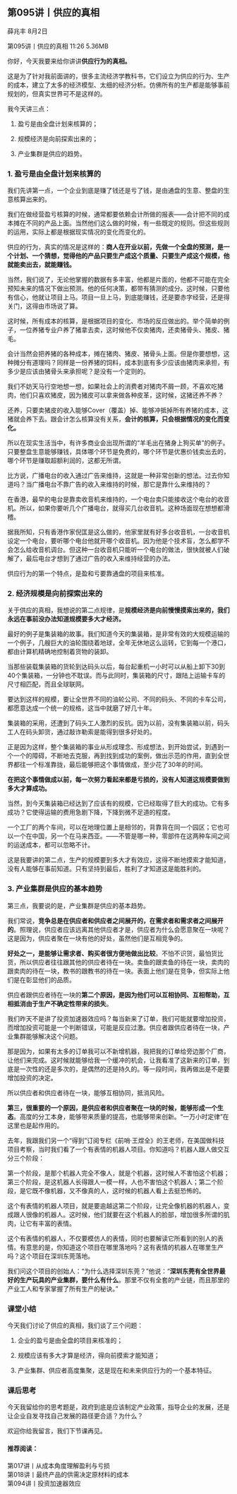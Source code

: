 

## 第095讲丨供应的真相


薛兆丰
8月2日

第095讲丨供应的真相
11:26 5.36MB


你好，今天我要来给你讲讲**供应行为的真相。**

这是为了针对我前面讲的，很多主流经济学教科书，它们设立为供应的行为、生产的成本，建立了太多的经济模型、太细的经济分析。仿佛所有的生产都是能够事前规划的，但真实世界可不是这样的。

我今天讲三点：

1. 盈亏是由全盘计划来核算的；

2. 规模经济是向前探索出来的；

3. 产业集群是供应的趋势。

### 1. 盈亏是由全盘计划来核算的

我们先讲第一点，一个企业到底是赚了钱还是亏了钱，是由通盘的生意、整盘的生意核算出来的。

我们在做经营盈亏核算的时候，通常都要依赖会计所做的报表——会计把不同的成本摊在不同的产品上面。当然他们这么做的时候，有一些既定的规则。但这些规则的运用，实际上都是根据现实情况的变化而变化的。

供应的行为，真实的情况是这样的：**商人在开业以前，先做一个全盘的预测，是一个计划、一个猜想，觉得他的产品只要生产成这个质量、只要生产成这个规模，他就能卖出去，就能赚钱。**

当然，我们说了，无论他掌握的数据有多丰富，他都是片面的，他都不可能在完全预知未来的情况下做出预测。他的任何决策，都带有猜测的成分。这时候，只要他有信心，他就让项目上马。项目一旦上马，到底能赚钱，还是要赤字经营，还是得关门，这得由市场说了算。

这时候，所有成本的核算，是根据项目的变化、市场的反应做出的。举个简单的例子，一位养猪专业户养了猪拿去卖，这时候他不仅卖猪肉，还卖猪骨头、猪皮、猪毛。

会计当然会把养猪的各种成本，摊在猪肉、猪皮、猪骨头上面。但是你要想想，这种摊分有道理吗？同样是一份养猪的饲料，成本到底有多少应该由猪肉来承担，有多少是应该由猪骨头来承担呢？是没有一个定则的。

我们不妨天马行空地想一想，如果社会上的消费者对猪肉不屑一顾，不喜欢吃猪肉，他们只喜欢猪皮，因为猪皮可以拿来做各种皮革，这时候，这猪还养不养？

还养，只要卖猪皮的收入能够Cover（覆盖）掉、能够冲抵掉所有养猪的成本，这猪就会养下去。跟会计怎么核算没有关系，**会计的核算，只会根据情况的变化而变化。**

所以在现实生活当中，有许多商业会出现所谓的“羊毛出在猪身上狗买单”的例子。只要整盘生意能够赚钱，具体哪个环节是免费的，哪个环节是优惠价钱卖出去的，哪个环节是赚取超额利润的，这都无所谓。

比方说，广播电台的收入通过广告来维持，这就是一种非常创新的想法。过去你知道吗？当广播电台不靠广告的收入来维持的时候，那它是靠什么来维持的？

在香港，最早的电台是靠卖收音机来维持的，一个电台卖只能接收这个电台的收音机。所以，如果你要听几个广播电台，就得买几台收音机。这种场面现在想想都滑稽。

据我所知，只有香港作家倪匡是这么做的，他家里就有好多台收音机，一台收音机设定一个电台，要听哪个电台他就开哪个收音机。因为他是个技术盲，怎么都学不会怎么给收音机调台。但这种一台收音机只能听一个电台的做法，很快就被人们破解了，最后电台才想到了通过广告的收入来维持经营的办法。

供应行为的第一个特点，是盈和亏要靠通盘的项目来核准。

### 2. 经济规模是向前探索出来的

关于供应的真相，我想说的第二点规律，是**规模经济是向前慢慢摸索出来的，我们永远在事前没办法知道规模要多大才经济。**

最好的例子是集装箱的故事。我们知道今天的集装箱，是非常有效的大规模运输的一个例子，几艘巨大的油轮围绕着地球，全年无休地这么运转，它到每一个港口，都由计算机精确地控制着货物的装卸。

当那些装载集装箱的货轮到达码头以后，每台起重机一小时可以从船上卸下30到40个集装箱，一分钟也不耽误。而与此同时，集装箱的尺寸，跟陆上运输卡车的尺寸相匹配，而且全球联网。

要达到这样的规模，要让全世界不同的油轮公司、不同的码头、不同的卡车公司，都愿意达成一个统一的规格，这当中就磨了好几十年。

集装箱的采用，还遭到了码头工人激烈的反抗。因为以前，没有集装箱以前，码头工人在码头卸货，通过敲诈勒索是能得到很多好处的。

正是因为这样，整个集装箱的事业从形成理念、形成想法，到开始尝试，到遇到一个一个的障碍，不断地去克服，再到找到成功的案例，做出示范的作用，直到全世界都往一个标准靠拢，最后能够把这个事情做成，至少花了30年的时间。

**在把这个事情做成以前，每一次努力看起来都是亏损的，没有人知道这规模要做到多大才算成功。**

当然，到今天集装箱已经达到了应该有的规模，它已经取得了巨大的成功。它有多成功？它使得运输的费用急剧下降，下降到微不足道的程度。

一个工厂的两个车间，可以在地理位置上是相邻的，背靠背在同一个园区；它也可以一个在中国，另一个在马来西亚。——不管是哪一种，零部件在这两种车间之间的运送成本，都可以忽略不计。

这是我要讲的第二点，生产的规模要到多大才有效应，这得不断地摸索才能知道，没有人能够在事前知道。只有坚持到最后，胜利了才知道这是能胜利的。

### 3. 产业集群是供应的基本趋势

第三点，我要说的是，产业集群是供应的基本趋势。

我们常说，**竞争总是在供应者和供应者之间展开的，在需求者和需求者之间展开的**。照理说，供应者应该远离其他供应者才是，供应者为什么会愿意聚在一块呢？这是因为，供应者聚在一块有他的好处，虽然他们是互相竞争的。

**好处之一，是能够让需求者、购买者很方便地做出比较**。不怕不识货，最怕货比货，所以供应者往往跟其他的供应者待在一块。卖鱼的跟卖鱼的待在一块，卖肉的跟卖肉的待在一块，教书的跟教书的待在一块。表面上他们是在竞争，但实际上他们是在彰显他们的品质。

供应者跟供应者待在一块的**第二个原因，是因为他们可以互相协同、互相帮助，互相抵消由于生产不确定性带来的损失**。

我们昨天不是讲了投资加速器效应吗？每当新来了订单，我们可能就要增加投资，而增加投资可能是一个判断错误，可能是反应过激。供应者跟供应者待在一块，产业集群能够解决这个问题。

那是因为，如果有太多的订单我可以不新增机器，我把我的订单给旁边那个厂商，让他们来完成。这时候就能够给我一个缓冲的机会，让我看准了这新来的订单，到底是一次性的还是多次的，是偶然的还是持久的。等一段时间，我再做出是不是要增加投资的决定。

所以供应者和供应者待在一块，能够互相协同，抵消风险。

**第三，很重要的一个原因，是供应者和供应者聚在一块的时候，能够形成一个生态**。高度的分工本身，能够带来质量的提高，也能够带来创新。“一万小时定律”在这里也是起作用的。

去年，我跟我们另一个“得到”订阅专栏《前哨·王煜全》的王老师，在美国做科技项目考察，当时我们看了一个有表情的机器人项目。你知道吗？机器人跟人做交互分三个阶段：

第一个阶段，是那个机器人完全不像人，就是个机器，这时候人不害怕这个机器；第三个阶段，是这机器人长得跟人一模一样，人也不害怕这个机器人；第二个阶段，是它既不像机器，又不像真的人，这时候的机器人看上去挺恐怖的。

这个有表情的机器人项目，就是要逾越这第二个阶段，让完全像机器的机器人，变成跟人很像的机器人。这时候，他们就要在这个机器人的脸部，增加很多所谓的肌肉，让它有丰富的表情。

这个有表情的机器人，不仅要模仿人的表情，同时也要解读它所看到的别人的表情。有意思的是，你知道这个项目在哪里落地吗？这有表情的机器人在哪里生产吗？这个项目在深圳东莞落地。

我们问这个项目的创始人：“为什么选择深圳东莞？”他说：“**深圳东莞有全世界最好的生产玩具的产业集群，要什么有什么**。那里不仅有全套的产业链，而且那里的产业工人和专家掌握了所有生产的秘诀。”

### 课堂小结

今天我们讨论了供应的真相，我们谈了三个问题：

1. 企业的盈亏是由全盘的项目来核准的；

2. 规模应该有多大才算是经济，得向前摸索才能知道；

3. 产业集群、供应者高度集聚，这是现在和未来供应行为的一个基本特征。

### 课后思考

今天我留给你的思考题是，政府到底是应该制定产业政策，指导企业的发展，还是让企业自发寻找自己发展的路径更合适？为什么？

欢迎你给我留言，我们下节课再见。

#### 推荐阅读：

第017讲丨从成本角度理解盈利与亏损  
第018讲丨最终产品的供需决定原材料的成本  
第094讲丨投资加速器效应  